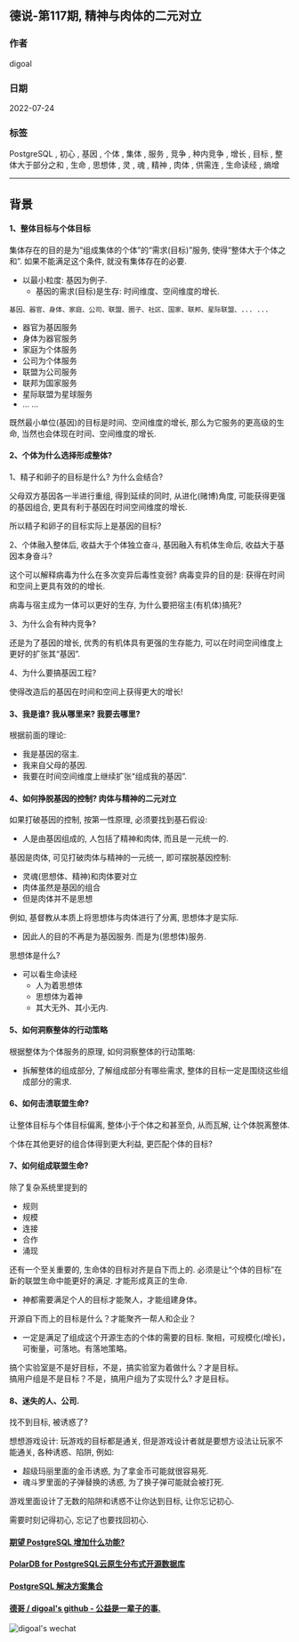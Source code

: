 ## 德说-第117期, 精神与肉体的二元对立    
    
### 作者    
digoal    
    
### 日期    
2022-07-24   
    
### 标签    
PostgreSQL , 初心 , 基因 , 个体 , 集体 , 服务 , 竞争 , 种内竞争 , 增长 , 目标 , 整体大于部分之和 , 生命 , 思想体 , 灵 , 魂 , 精神 , 肉体 , 供需连 , 生命读经 , 熵增   
    
----    
    
## 背景   
#### 1、整体目标与个体目标  
集体存在的目的是为“组成集体的个体”的“需求(目标)”服务, 使得“整体大于个体之和”. 如果不能满足这个条件, 就没有集体存在的必要.  
- 以最小粒度: 基因为例子.   
    - 基因的需求(目标)是生存: 时间维度、空间维度的增长.    
  
```基因、器官、身体、家庭、公司、联盟、圈子、社区、国家、联邦、星际联盟、... ...```   
  
- 器官为基因服务  
- 身体为器官服务  
- 家庭为个体服务  
- 公司为个体服务  
- 联盟为公司服务  
- 联邦为国家服务  
- 星际联盟为星球服务  
- ... ...   
  
既然最小单位(基因)的目标是时间、空间维度的增长, 那么为它服务的更高级的生命, 当然也会体现在时间、空间维度的增长.   
  
  
#### 2、个体为什么选择形成整体?   
1、精子和卵子的目标是什么? 为什么会结合?   
  
父母双方基因各一半进行重组, 得到延续的同时, 从进化(赌博)角度, 可能获得更强的基因组合, 更具有利于基因在时间空间维度的增长.   
  
所以精子和卵子的目标实际上是基因的目标?   
  
  
2、个体融入整体后, 收益大于个体独立奋斗, 基因融入有机体生命后, 收益大于基因本身奋斗?   
  
这个可以解释病毒为什么在多次变异后毒性变弱? 病毒变异的目的是: 获得在时间和空间上更具有效的的增长.   
  
病毒与宿主成为一体可以更好的生存, 为什么要把宿主(有机体)搞死?   
  
3、为什么会有种内竞争?   
  
还是为了基因的增长, 优秀的有机体具有更强的生存能力, 可以在时间空间维度上更好的扩张其“基因”.     
  
4、为什么要搞基因工程?   
  
使得改造后的基因在时间和空间上获得更大的增长!    
  
#### 3、我是谁? 我从哪里来? 我要去哪里?   
根据前面的理论:   
  
- 我是基因的宿主.   
- 我来自父母的基因.   
- 我要在时间空间维度上继续扩张“组成我的基因”.   
  
  
#### 4、如何挣脱基因的控制? 肉体与精神的二元对立  
如果打破基因的控制, 按第一性原理, 必须要找到基石假设:   
- 人是由基因组成的, 人包括了精神和肉体, 而且是一元统一的.   
  
基因是肉体, 可见打破肉体与精神的一元统一, 即可摆脱基因控制:  
- 灵魂(思想体、精神)和肉体要对立  
- 肉体虽然是基因的组合  
- 但是肉体并不是思想  
  
例如, 基督教从本质上将思想体与肉体进行了分离, 思想体才是实际.    
- 因此人的目的不再是为基因服务. 而是为(思想体)服务.    
  
思想体是什么?   
- 可以看生命读经   
    - 人为着思想体  
    - 思想体为着神  
    - 其大无外、其小无内.   
  
#### 5、如何洞察整体的行动策略  
根据整体为个体服务的原理, 如何洞察整体的行动策略:   
- 拆解整体的组成部分, 了解组成部分有哪些需求, 整体的目标一定是围绕这些组成部分的需求.   
  
  
#### 6、如何击溃联盟生命?   
让整体目标与个体目标偏离, 整体小于个体之和甚至负, 从而瓦解, 让个体脱离整体.    
  
个体在其他更好的组合体得到更大利益, 更匹配个体的目标?   
   
  
#### 7、如何组成联盟生命?  
除了复杂系统里提到的  
- 规则  
- 规模  
- 连接  
- 合作  
- 涌现  
  
还有一个至关重要的, 生命体的目标对齐是自下而上的. 必须是让“个体的目标”在新的联盟生命中能更好的满足. 才能形成真正的生命.     
- 神都需要满足个人的目标才能聚人，才能组建身体。  
  
  
开源自下而上的目标是什么？才能聚齐一帮人和企业？  
- 一定是满足了组成这个开源生态的个体的需要的目标. 聚相，可规模化(增长)，可衡量，可落地。有落地策略。  
  
搞个实验室是不是好目标，不是，搞实验室为着做什么？才是目标。   
搞用户组是不是目标？不是，搞用户组为了实现什么? 才是目标。   
  
#### 8、迷失的人、公司.   
找不到目标, 被诱惑了?   
  
想想游戏设计: 玩游戏的目标都是通关, 但是游戏设计者就是要想方设法让玩家不能通关, 各种诱惑、陷阱, 例如:  
- 超级玛丽里面的金币诱惑, 为了拿金币可能就很容易死.   
- 魂斗罗里面的子弹替换的诱惑, 为了换子弹可能就会被打死.   
  
游戏里面设计了无数的陷阱和诱惑不让你达到目标, 让你忘记初心.  
  
需要时刻记得初心, 忘记了也要找回初心.   
  
    
  
#### [期望 PostgreSQL 增加什么功能?](https://github.com/digoal/blog/issues/76 "269ac3d1c492e938c0191101c7238216")
  
  
#### [PolarDB for PostgreSQL云原生分布式开源数据库](https://github.com/ApsaraDB/PolarDB-for-PostgreSQL "57258f76c37864c6e6d23383d05714ea")
  
  
#### [PostgreSQL 解决方案集合](https://yq.aliyun.com/topic/118 "40cff096e9ed7122c512b35d8561d9c8")
  
  
#### [德哥 / digoal's github - 公益是一辈子的事.](https://github.com/digoal/blog/blob/master/README.md "22709685feb7cab07d30f30387f0a9ae")
  
  
![digoal's wechat](../pic/digoal_weixin.jpg "f7ad92eeba24523fd47a6e1a0e691b59")
  
